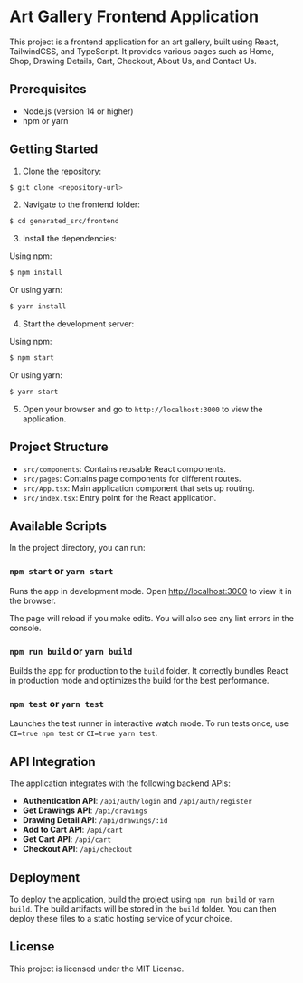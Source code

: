 # Art Gallery Frontend Application

This project is a frontend application for an art gallery, built using React, TailwindCSS, and TypeScript. It provides various pages such as Home, Shop, Drawing Details, Cart, Checkout, About Us, and Contact Us.

## Prerequisites

- Node.js (version 14 or higher)
- npm or yarn

## Getting Started

1. Clone the repository:

```sh
$ git clone <repository-url>
```

2. Navigate to the frontend folder:

```sh
$ cd generated_src/frontend
```

3. Install the dependencies:

Using npm:

```sh
$ npm install
```

Or using yarn:

```sh
$ yarn install
```

4. Start the development server:

Using npm:

```sh
$ npm start
```

Or using yarn:

```sh
$ yarn start
```

5. Open your browser and go to `http://localhost:3000` to view the application.

## Project Structure

- `src/components`: Contains reusable React components.
- `src/pages`: Contains page components for different routes.
- `src/App.tsx`: Main application component that sets up routing.
- `src/index.tsx`: Entry point for the React application.

## Available Scripts

In the project directory, you can run:

### `npm start` or `yarn start`

Runs the app in development mode. Open [http://localhost:3000](http://localhost:3000) to view it in the browser.

The page will reload if you make edits. You will also see any lint errors in the console.

### `npm run build` or `yarn build`

Builds the app for production to the `build` folder. It correctly bundles React in production mode and optimizes the build for the best performance.

### `npm test` or `yarn test`

Launches the test runner in interactive watch mode. To run tests once, use `CI=true npm test` or `CI=true yarn test`.

## API Integration

The application integrates with the following backend APIs:

- **Authentication API**: `/api/auth/login` and `/api/auth/register`
- **Get Drawings API**: `/api/drawings`
- **Drawing Detail API**: `/api/drawings/:id`
- **Add to Cart API**: `/api/cart`
- **Get Cart API**: `/api/cart`
- **Checkout API**: `/api/checkout`

## Deployment

To deploy the application, build the project using `npm run build` or `yarn build`. The build artifacts will be stored in the `build` folder. You can then deploy these files to a static hosting service of your choice.

## License

This project is licensed under the MIT License.
